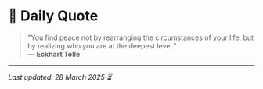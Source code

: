 # 📜 Daily Quote

> "You find peace not by rearranging the circumstances of your life, but by realizing who you are at the deepest level."  
> — **Eckhart Tolle**

---

_Last updated: 28 March 2025 ⏳_
